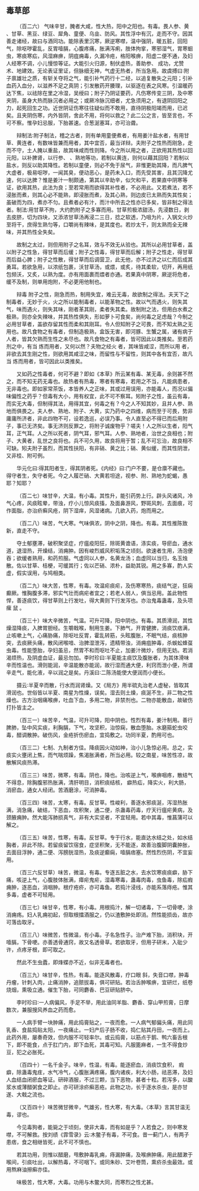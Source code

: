 ## 毒草部


&emsp;&emsp;（百二六） 气味辛甘，腌者大咸，性大热，阳中之阳也。有毒。畏人参、黄 、甘草、黑豆、绿豆、犀角、童便、乌韭、防风。其性浮中有沉，走而不守。因其善走诸经，故曰与酒同功。能除表里沉寒，厥逆寒噤，温中强阴，暖五脏，回阳气，除呕哕霍乱，反胃噎膈，心腹疼痛，胀满泻痢，肢体拘挛，寒邪湿气，胃寒蛔虫，寒痰寒疝，风湿麻痹，阴疽痈毒，久漏冷疮，格阳喉痹，阳虚二便不通，及妇人经寒不调，小儿慢惊等证。大能引火归源，制伏虚热，善助参、 成功，尤赞术、地建效。无论表证里证，但脉细无神，气虚无热者，所当急用。故虞搏曰∶附子禀雄壮之质，有斩关夺将之气，能引补气药行十二经，以追复散失之元阳；引补血药入血分，以滋养不足之真阴；引发散药开腠理，以驱逐在表之风寒。引温暖药达下焦，以祛除在里之冷湿，吴绶曰；附子乃阴证要药，凡伤寒传变三阴，及中寒夹阴，虽身大热而脉沉者必用之；或厥冷脉沉细者，尤急须用之，有退阴回阳之力，起死回生之功。近世阴证伤寒往往疑似而不敢用，直待阴极阳竭而用，已迟矣。且夹阴伤寒，内外皆阴，舍此不用，将何以救之？此二公之言，皆至言也，不可不察。惟孕妇忌服，下胎甚速。合葱涎塞耳，亦可治聋。

&emsp;&emsp;辩制法∶附子制法，稽之古者，则有单用童便煮者，有用姜汁盐水者，有用甘草、黄连者，有数味皆兼而用者，其中宜否，最当详辩。夫附子之性热而刚急，走而不守，土人腌以重盐，故其味咸而性则降。今之所以用之者，正欲用其热性以回元阳，以补脾肾，以行参、 、熟地等功，若制以黄连，则何以藉其回阳？若制以盐水，则反以助其降性。若制以童便，则必不免于尿气，非惟更助其降，而凡脾气大虚者，极易呕哕，一闻其臭，便动恶心，是药未入口，而先受其害，且其沉降尤速，何以达脾？惟是姜汁一制颇通，第其以辛助辛，似欠和平，若果直中阴寒等证，欲用其热，此法为良；至若常用而欲得其补性者，不必用此。又若煮法，若不浸胀而煮，则其心必不能熟，即浸胀而煮，及其心熟，则边皮已太熟而失其性矣；虽破而为四，煮亦不匀。且煮者必有汁，而汁中所去之性亦已多矣，皆非制之得法者。制法∶用甘草不拘，大约酌附子之多寡而用。甘草煎极浓甜汤，先浸数日，剥去皮脐，切为四块，又添浓甘草汤再浸二三日，捻之软透，乃咀为片，入锅文火炒至将干，庶得生熟匀等，口嚼尚有辣味，是其度也。若炒太干，则太熟而全无辣味，并其热性全失矣。

&emsp;&emsp;故制之太过，则但用附子之名耳，效与不效无从验也。其所以必用甘草者，盖以附子之性急，得甘草而后缓；附子之性毒，得甘草而后解；附子之性走，得甘草而后益心脾；附子之性散，得甘草而后调营卫，此无他，亦不过济之以仁而后成其勇耳。若欲急用，以浓纸包裹，沃甘草汤，或煨，或炙，待其柔软，切开，再用纸包频沃，又炙，以熟为度。亦有用面裹而煨者亦通。若果真中阴寒，厥逆将危者，缓不及制，则单用炮附，不必更用他制也。

&emsp;&emsp;辩毒 附子之性，刚急而热，制用失宜，难云无毒，故欲制之得法。夫天下之制毒者，无妙于火，火之所以能制毒者，以能革物之性。故以气而遇火，则失其气，味而遇火，则失其味，刚者革其刚，柔者失其柔。故制附之法，但用白水煮之极熟，则亦全失辣味，并其热性俱失，形如萝卜可食矣，尚何毒之足虑哉？今制之必用甘草者，盖欲存留其性而柔和其刚耳。令人但知附子之可畏，而不知太熟之无用也。故凡食物之有毒者，但制造极熟，盒饭无害，即河豚、生蟹之属，诸有病于人者，皆其欠熟而生性之未尽也。故凡食物之有毒者，皆可因此以类推矣。至若药剂之中，有当 炼而用者，又何以然？夫物之经火 者，其味皆咸涩，而所以用 者，非欲去其生刚之性，则欲用其咸涩之味，而留性与不留性，则其中各有宜否，故凡当 炼而用者，皆可因此以类推矣。

&emsp;&emsp;又如药之性毒者，何可不避？即如《本草》所云某有毒、某无毒，余则甚不然之，而不知无药无毒也。故热者有热毒，寒者有寒毒，若用之不当，凡能病患者，无非毒也。即如家常茶饭，本皆养人之正味，其或过用误用，亦能毒人，而况以偏味偏性之药乎？但毒有大小，用有权宜，此不可不察耳。矧附子之性，虽云有毒，而实无大毒，但制得其法，用得其宜，何毒之有？今之人不知其妙，且并人参、熟地而俱畏之。夫人参、熟地、附子、大黄，实乃药中之四维，病而至于可畏，势非庸庸所济者，非此四物不可，设若逸巡，必误乃事。令人直至必不得已而后用附子，事已无济矣。事无济则反罪之，将附子诚废物乎？嗟夫！人之所以生者，阳气耳，正气耳。人之所以死者，阴气耳，邪气耳。人参、熟地者，治世之良相也；附子、大黄者，乱世之良将也。兵不可久用，故良将用于暂；乱不可忘治，故良相不可缺。矧夫附子虽烈，而其性扶阳，有非硝、黄之比；硝、黄似缓，而其性阴泄，又非桂、附可例。

&emsp;&emsp;华元化曰∶得其阳者生，得其阴者死。《内经》曰∶门户不要，是仓廪不藏也。得守者生，失守者死。今之人履芒硝、大黄若坦途，视参、附、熟地为蛇蝎，愚耶？知耶？

&emsp;&emsp;（百二七）味甘辛，大温，有小毒。其性升，能引药势上行。辟头风诸风，冷气心疼，风痰眩晕，带浊，疗小儿惊风痰搐，及面鼻游风，野斑风刺，去面痕，可作面脂，亦治疥癣风疮，阴下湿痒，风湿诸病。几欲入药，炮而用之。

&emsp;&emsp;（百二八）味苦，气大寒。气味俱浓，阴中之阴，降也。有毒。其性推陈致新，直走不守。

&emsp;&emsp;夺土郁壅滞，破积聚坚症，疗瘟疫阳狂，除斑黄谵语，涤实痰，导瘀血，通水道，退湿热，开燥结，消痈肿。因有峻烈威风积垢荡之顷刻。欲速者生用，汤泡便吞；欲缓者熟用，和药煎服。气虚同以人参，名黄龙汤；血虚同以当归，名玉烛散。佐以甘草、桔梗，可缓其行；佐以芒硝、浓朴，益助其锐。用之多寡，酌人实虚，假实误用，与鸠相类。

&emsp;&emsp;（百二九）味大苦，性寒，有毒。攻温疟痰疟，及伤寒寒热，痰结气逆，狂痫癫厥。惟胸腹多滞，邪实气壮而病疟者宜之；若老人弱人，俱当忌用。盖此物性悍，善逐痰饮，得甘草则上行发吐，得大黄则下行发泻也。亦治鬼毒蛊毒，及头项瘰 鼠 。

&emsp;&emsp;（百三十）味大辛微苦，气温。可升可降，阳中阴也。有毒。其质滑润，其性燥湿降痰，入脾胃胆经。生嚼戟喉，制用生姜。下肺气，开胃健脾，消痰饮痞满，止咳嗽上气，心痛胁痛，除呕吐反胃，霍乱转筋，头眩腹胀，不眠气结，痰核肿突，去痰厥头痛，散风闭喉喑、治脾湿泄泻，遗精带浊，消痈疽肿毒，杀蜈蚣蜂虿虫毒。性能堕胎，孕妇虽忌，然胃不和而呕吐不止，加姜汁微炒，但用无妨。若消渴烦热，及阴虚血证，最忌勿加。李时珍曰∶半夏能主痰饮及腹胀者，为其体滑味辛而性温也。滑则能润，辛温能散亦能润，故行湿而通大便，利窍而泄小便，所谓辛走气，能化液，辛以润之是矣。丹溪曰∶二陈汤能使大便润而小便长。

&emsp;&emsp;摄云∶半夏辛而散，行水而润肾燥。又《局方》用半硫丸治老人虚秘，皆取其滑润也。世俗皆以半夏、南星为性燥，误矣。湿去则土燥，痰涎不生，非二物之性燥也。古方治咽痛喉痹，吐血下血，多用二物，非禁剂也。二物亦能散血，故破伤打扑皆主之。

&emsp;&emsp;（百三一）味苦辛，气温，可升可降，阳中阴也。性烈有毒，姜汁制用。善行脾肺，坠中风实痰，利胸膈，下气，攻坚积，治惊痫，散血堕胎。水磨箍蛇虫咬毒，醋调散肿。破伤风，金疮折伤瘀血，宜捣敷之。功同半夏，酌用可也。

&emsp;&emsp;（百三二）七制、九制者方佳。降痰因火动如神，治小儿急惊必用。总之，实痰实火壅闭上焦，而气喘烦躁，焦渴胀满者，所当必用。较之南星，味苦性凉，故散解风痰热滞。

&emsp;&emsp;（百三三）味苦，微寒，有毒。阴也，降也。治咳逆上气，喉痹咽疼，散结气不得息，除胸腹邪热胀满，清肝明目，消积痰结核， 癖热疝，降实火，利大肠，消瘀血，通女人经闭。苦酒磨涂，可消肿毒。

&emsp;&emsp;（百三四）味苦，太寒，有毒。反甘草。性峻利，善逐水邪痰涎，泻湿热胀满，消急痛，破结，下恶血，攻积聚，通二便，杀蛊毒药毒，疗天行瘟疟黄病，及颈腋痈肿。然大能泻肺损真气，非有大实坚者，不宜轻用。若中其毒，惟菖蒲可以解之。

&emsp;&emsp;（百三五）味苦，性寒，有毒。反甘草。专于行水，能直达水结之处，如水结胸者，非此不除。若留痰留饮宿食，症坚积聚，无不能逐，故善治腹脚阴囊肿胀，去面目浮肿，通二便、泻膀胱湿热，及痰逆癫痫，噎膈痞塞。然性烈伤阴，不宜妄用。

&emsp;&emsp;（百三六反甘草）味苦，微温，有毒。专逐五脏之水，去水饮寒痰痰癖，胁下痛，咳逆上气，心腹肢体胀满，瘴疟鬼疟，湿毒寒毒，蛊毒肉毒，虫鱼毒，除疝瘕痈肿，逐恶血，消咽肿。根疗疮疥，亦可毒鱼。若捣汁浸线，亦能系落痔疮。惟其多毒，虚者不可轻用。

&emsp;&emsp;（百三七）味甘辛，性寒，有小毒。用根捣汁，解一切诸毒，下一切骨哽，涂消痈疡。妇人乳痈初起，但取根擂酒服之，仍以渣敷肿处即消。然性能损齿，故亦可落齿取牙。

&emsp;&emsp;（百三八）味微苦，性微温，有小毒。子名急性子。治产难下胎，消积块，开噎膈，下骨哽。亦善透骨通窍，故又名透骨草。若欲取牙，但用子研末，入砒少许，点疼牙根，即可取之。

&emsp;&emsp;然此不生虫蠹，即烽蝶亦不近，似非无毒者也。

&emsp;&emsp;（百三九）味甘辛，性热，有毒。能逐风散毒，疗口眼 斜，失音口噤，肿毒丹瘤，针刺入肉，止痛消肿，追脓拔毒，俱可研贴。若治舌肿喉痹，宜研烂，纸卷烧烟，熏吸立通。催生下胎，可同麝香、巴豆研贴脐中。

&emsp;&emsp;李时珍曰∶一人病偏风，手足不举，用此油同羊脂、麝香、穿山甲煎膏，日摩数次，兼服搜风养血之药而愈。

&emsp;&emsp;一人病手臂一块肿痛，用此捣膏贴之，一夜而愈。一人病气郁偏头痛，用此同乳香、食盐捣贴太阳，一夜痛止。一妇产后子肠不收，捣仁贴其丹田，一夜而上。此药外用，屡奏奇效，但内服不可轻率尔。或云捣膏，以筋点于鹅、鸭六畜舌根下，即不能食，点于肛门内，即下血死，其毒可知。凡服篦麻者，一生不得食炒豆，犯之必胀死。

&emsp;&emsp;（百四十）一名千金子。味辛，性温，有毒。能逐瘀血，消痰饮食积， 瘕 癖，除蛊毒鬼疰，水气冷气，心腹胀满疼痛，腹内诸疾，利大小肠，祛恶滞，及妇人血结血闭瘀血等证。研碎酒服，不过三颗，当下恶物，甚者十粒。若泻多，以酸浆水或薄醋粥食之即止。亦可研涂疥癣恶疮。此物之功，长于逐水杀虫，是亦甘遂、大戟之流也。

&emsp;&emsp;（又百四十）味苦微甘微辛，气雄劣，性大寒，有大毒。〈本草》言其甘温无毒，谬也。

&emsp;&emsp;今见毒狗者，能毙之于顷刻，使非大毒，而有如是乎？人若食之，则中寒发噤，不可解救。按刘绩《霏雪录》云∶木鳖子有毒，不可食。昔一蓟门人，有两子患痞，食之相继皆死，此不可不慎也。

&emsp;&emsp;若其功用，则惟以醋磨，甩敷肿毒乳痈，痔漏肿痛，及喉痹肿痛，用此醋漱于喉间，引痰吐出，以解热毒，不可咽下。或同朱砂、艾叶卷筒，熏疥杀虫最效。或用熬麻油擦癣亦佳。

&emsp;&emsp;味极苦，性大寒，大毒。功用与木鳖大同，而寒烈之性尤甚。

